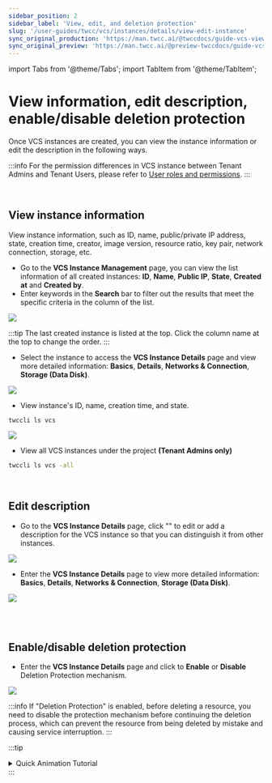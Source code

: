 ```yaml
---
sidebar_position: 2
sidebar_label: 'View, edit, and deletion protection'
slug: '/user-guides/twcc/vcs/instances/details/view-edit-instance'
sync_original_production: 'https://man.twcc.ai/@twccdocs/guide-vcs-view-and-edit-instance-zh' 
sync_original_preview: 'https://man.twcc.ai/@preview-twccdocs/guide-vcs-view-and-edit-instance-zh' 
---
```


import Tabs from '@theme/Tabs';
import TabItem from '@theme/TabItem';

# View information, edit description, enable/disable deletion protection

Once VCS instances are created, you can view the instance information or edit the description in the following ways.


:::info
For the permission differences in VCS instance between Tenant Admins and Tenant Users, please refer to [<ins>User roles and permissions</ins>](https://man.twcc.ai/@twsdocs/role-main-en).
:::


<br/>



## View instance information

View instance information, such as ID, name, public/private IP address, state, creation time, creator, image version, resource ratio, key pair, network connection, storage, etc.


<Tabs>

<TabItem value="TWCC Portal" label="TWCC Portal">

* Go to the **VCS Instance Management** page, you can view the list information of all created instances: **ID**, **Name**, **Public IP**, **State**, **Created at** and **Created by**.
* Enter keywords in the **Search** bar to filter out the results that meet the specific criteria in the column of the list.

![](https://cos.twcc.ai/SYS-MANUAL/uploads/upload_0bdf6736998dd9ff224af6446b701b6f.png)

:::tip
The last created instance is listed at the top. Click the column name at the top to change the order.
:::

- Select the instance to access the **VCS Instance Details** page and view more detailed information: **Basics**, **Details**, **Networks & Connection**, **Storage (Data Disk)**.

![](https://cos.twcc.ai/SYS-MANUAL/uploads/upload_6512eb2ff1407821e0441d1a8b18ff33.png)


</TabItem>

<TabItem value="TWCC CLI" label="TWCC CLI">

- View instance's ID, name, creation time, and state.

```
twccli ls vcs
```

![](https://cos.twcc.ai/SYS-MANUAL/uploads/upload_b59214e6a5aa3939d5e679b2b43761eb.png)

- View all VCS instances under the project **(Tenant Admins only)**

```bash
twccli ls vcs -all
```

</TabItem>

</Tabs>


<br/>



## Edit description

<Tabs>

<TabItem value="TWCC Portal" label="TWCC Portal">

* Go to the **VCS Instance Details** page, click "<i class="fa fa-pencil" aria-hidden="true"></i>" to edit or add a description for the VCS instance so that you can distinguish it from other instances.

![](https://cos.twcc.ai/SYS-MANUAL/uploads/upload_6cf5ae0cbe3310d2062955f27f01b489.png)

- Enter the **VCS Instance Details** page to view more detailed information: **Basics**, **Details**, **Networks & Connection**, **Storage (Data Disk)**.

![](https://cos.twcc.ai/SYS-MANUAL/uploads/upload_6512eb2ff1407821e0441d1a8b18ff33.png)


</TabItem>

<TabItem value="TWCC CLI" label="TWCC CLI (Not yet supported)">

<br/>

</TabItem>

</Tabs>

<br/>


## Enable/disable deletion protection


<Tabs>

<TabItem value="TWCC Portal" label="TWCC Portal">

* Enter the **VCS Instance Details** page and click to **Enable** or **Disable** Deletion Protection mechanism.

![](https://cos.twcc.ai/SYS-MANUAL/uploads/upload_7ddb0c0c2fc3498fc2d88ee4ddd751a7.png)

:::info
If "Deletion Protection" is enabled, before deleting a resource, you need to disable the protection mechanism before continuing the deletion process, which can prevent the resource from being deleted by mistake and causing service interruption.
:::

:::tip
<details>

<summary>Quick Animation Tutorial<i class="fa fa-file-video-o" aria-hidden="true"></i></summary>

![](https://i.imgur.com/8v36pAf.gif)

</details>
:::

</TabItem>

<TabItem value="TWCC CLI" label="TWCC CLI (TBD)">

<br/>

</TabItem>

</Tabs>

<br/>